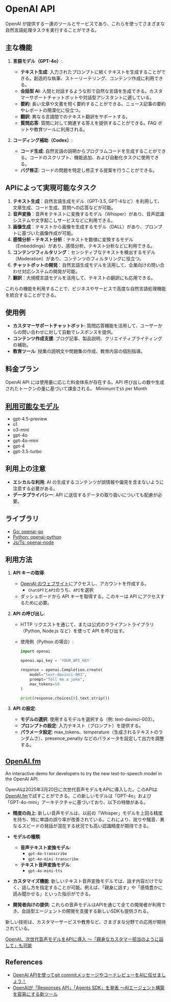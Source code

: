 # OpenAI API

OpenAI が提供する一連のツールとサービスであり、これらを使ってさまざまな自然言語処理タスクを実行することができる。

## 主な機能

1. **言語モデル（GPT-4o）**:

   - **テキスト生成**: 入力されたプロンプトに続くテキストを生成することができる。創造的な執筆、ストーリーテリング、コンテンツ作成に利用できる。
   - **会話型 AI**: 人間と対話するような形で自然な言語を生成できる。カスタマーサポートチャットボットや対話型アシスタントに適している。
   - **要約**: 長い文章や文書を短く要約することができる。ニュース記事の要約やレポートの簡潔化に役立つ。
   - **翻訳**: 異なる言語間でのテキスト翻訳をサポートする。
   - **質問応答**: 質問に対して関連する答えを提供することができる。FAQ ボットや教育ツールに利用される。

2. **コーディング補助（Codex）**:
   - **コード生成**: 自然言語の説明からプログラムコードを生成することができる。コードのスクリプト、機能追加、および自動化タスクに使用できる。
   - **バグ修正**: コードの問題を特定し修正する提案を行うことができる。

## APIによって実現可能なタスク

1. **テキスト生成**：自然言語生成モデル（GPT-3.5, GPT-4など）を利用して、文章生成、コード生成、質問への応答などが可能。
2. **音声変換**：音声をテキストに変換するモデル（Whisper）があり、音声認識システムや文字起こしサービスなどに利用できる。
3. **画像生成**：テキストから画像を生成するモデル（DALL）があり、プロンプトに基づいた画像作成が可能。
4. **感情分析・テキスト分析**：テキストを数値に変換するモデル（Embeddings）があり、感情分析、テキスト分析などに利用できる。
5. **コンテンツフィルタリング**：センシティブなテキストを検出するモデル（Moderation）があり、コンテンツのフィルタリングに役立つ。
6. **チャットボットの開発**：自然言語生成モデルを活用して、企業向けの問い合わせ対応システムの開発が可能。
7. **翻訳**：大規模言語モデルを活用して、テキストの翻訳にも応用できる。

これらの機能を利用することで、ビジネスやサービスで高度な自然言語処理機能を統合することができる。

## 使用例

- **カスタマーサポートチャットボット**: 質問応答機能を活用して、ユーザーからの問い合わせに対して自動でレスポンスを提供。
- **コンテンツ作成支援**: ブログ記事、製品説明、クリエイティブライティングの補助。
- **教育ツール**: 授業の説明文や問題集の作成、教育内容の個別指導。

## 料金プラン

OpenAI API には使用量に応じた料金体系が存在する。API 呼び出しの数や生成されたトークンの量に基づいて課金される。
Minimumで`$5` per Month

## [利用可能なモデル](https://platform.openai.com/docs/models)

- gpt-4.5-preview
- o1
- o3-mini
- gpt-4o
- gpt-4o-mini
- gpt-4
- gpt-3.5-turbo

## 利用上の注意

- **エシカルな利用**: AI の生成するコンテンツが誤情報や偏見を含まないように注意する必要がある。
- **データプライバシー**: API に送信するデータの取り扱いについても配慮が必要。

## ライブラリ

- [Go: openai-go](https://github.com/openai/openai-go)
- [Python: openai-python](https://github.com/openai/openai-python)
- [Js/Ts: openai-node](https://github.com/openai/openai-node)

## 利用方法

1. **API キーの取得**:

   - [OpenAI のウェブサイト](https://platform.openai.com/login?launch)にアクセスし、アカウントを作成する。
     - `ChatGPT`と`API`のうち、`API`を選択
   - ダッシュボードから API キーを取得する。このキーは API にアクセスするために必要。

2. **API の呼び出し**:

   - HTTP リクエストを通じて、または公式のクライアントライブラリ（Python, Node.js など）を使って API を呼び出す。
   - 使用例（Python の場合）:

     ```python
     import openai

     openai.api_key = 'YOUR_API_KEY'

     response = openai.Completion.create(
         model="text-davinci-003",
         prompt="Tell me a joke",
         max_tokens=50
     )

     print(response.choices[0].text.strip())
     ```

3. **API の設定**:
   - **モデルの選択**: 使用するモデルを選択する（例: text-davinci-003）。
   - **プロンプトの設定**: 入力テキスト（プロンプト）を提供する。
   - **パラメータ設定**: max_tokens、temperature（生成されるテキストのランダムさ）、presence_penalty などのパラメータを設定して出力を調整する。

## [OpenAI.fm](https://www.openai.fm/)

An interactive demo for developers to try the new text-to-speech model in the OpenAI API.

OpenAIは2025年3月20日に次世代音声モデルをAPIに導入した。このAPIは[OpenAI.fm](https://www.openai.fm/)で試すことができる。この新しいモデルは「GPT-4o」および「GPT-4o-mini」アーキテクチャに基づいており、以下の特徴がある。

- **精度の向上**: 
   新しい音声モデルは、以前の「Whisper」モデルを上回る精度を持ち、特に単語の誤り率が改善されている。これにより、訛りや騒音、異なるスピードの発話が混在する状況でも高い認識精度が期待できる。

- **モデルの種類**:
  - **音声テキスト変換モデル**:
    - `gpt-4o-transcribe`
    - `gpt-4o-mini-transcribe`
  - **テキスト音声変換モデル**:
    - `gpt-4o-mini-tts`
  
- **カスタマイズ機能**: 
   新しいテキスト音声変換モデルでは、話す内容だけでなく、話し方を指定することが可能。例えば、「親身に話す」や「感情豊かに読み聞かせる」といった指示ができる。
- **開発者向けの提供**: 
   これらの音声モデルはAPIを通じて全ての開発者が利用でき、会話型エージェントの開発を支援する新しいSDKも提供される。

新しい技術は、カスタマーサービスや教育など、さまざまな分野での応用が期待されている。

[OpenAI、次世代音声モデルをAPIに導入 ～「親身なカスタマー担当のように話して」も可能](https://forest.watch.impress.co.jp/docs/news/1671860.html)

## References

- [OpenAI APIを使ってgit commitメッセージやコードレビューをAIに任せましょう！](https://recruit.gmo.jp/engineer/jisedai/blog/ai-gitcommit-message-codereview/)
- [OpenAIが「Responses API」「Agents SDK」を発表 ～AIエージェント構築を容易にする新ツール](https://forest.watch.impress.co.jp/docs/news/1670067.html)
